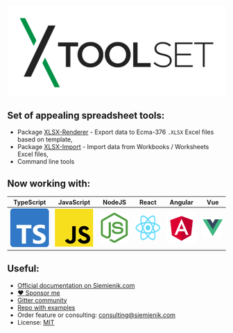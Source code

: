 [![XToolSet Banner](./media/xtoolset-logo-final.svg)](https://github.com/sponsors/Siemienik)

## Set of appealing spreadsheet tools:

* Package [XLSX-Renderer](https://siemienik.com/docs/xlsx-renderer) - Export data to Ecma-376 `.XLSX` Excel files based on template, 
* Package [XLSX-Import](https://siemienik.com/docs/xlsx-import) - Import data from Workbooks / Worksheets Excel files,
* Command line tools

## Now working with:

| **TypeScript** | **JavaScript** | **NodeJS** | **React** | **Angular** | **Vue** |
|---|---|---|---|---|---|
| ![TypeScript](./media/vendors/ts-logo-256.png) | ![JavaScript](./media/vendors/js-logo-256.png) | ![NodeJS](./media/vendors/nodejs-logo-256.png) | ![React](./media/vendors/react-logo-256.png) | ![Angular](./media/vendors/angular-logo-256.png) | ![Vue](./media/vendors/vue-logo-256.png) | 

## Useful:

 * [Official documentation on Siemienik.com](https://siemienik.com/docs/xtoolset)
 * [:heart: Sponsor me](https://github.com/sponsors/siemienik)
 * [Gitter community](https://gitter.im/Siemienik/community)
 * [Repo with examples](https://github.com/Siemienik/XToolset-examples) 
 * Order feature or consulting: consulting@siemienik.com
 * License: [MIT](./LICENSE)
